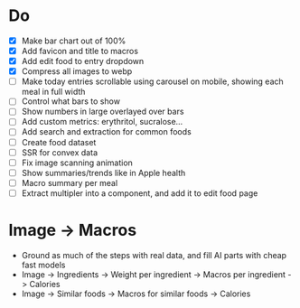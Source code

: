 # Do

- [x] Make bar chart out of 100%
- [x] Add favicon and title to macros
- [x] Add edit food to entry dropdown
- [x] Compress all images to webp
- [ ] Make today entries scrollable using carousel on mobile, showing each meal in full width
- [ ] Control what bars to show
- [ ] Show numbers in large overlayed over bars
- [ ] Add custom metrics: erythritol, sucralose…
- [ ] Add search and extraction for common foods
- [ ] Create food dataset
- [ ] SSR for convex data
- [ ] Fix image scanning animation
- [ ] Show summaries/trends like in Apple health
- [ ] Macro summary per meal
- [ ] Extract multipler into a component, and add it to edit food page

# Image -> Macros

- Ground as much of the steps with real data, and fill AI parts with cheap fast models
- Image -> Ingredients -> Weight per ingredient -> Macros per ingredient -> Calories
- Image -> Similar foods -> Macros for similar foods -> Calories
